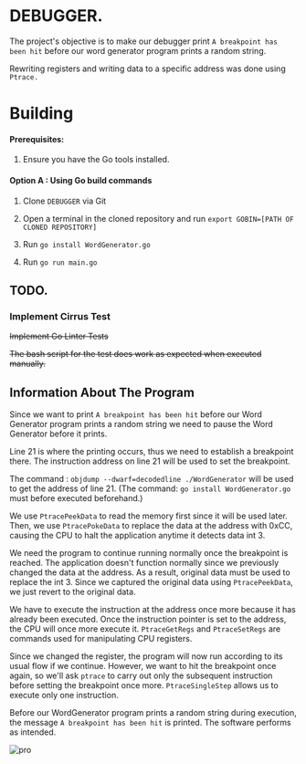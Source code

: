 # DEBUGGER.

The project's objective is to make our debugger print `A breakpoint has been hit` before our word generator program prints a random string.

Rewriting registers and writing data to a specific address was done using `Ptrace.`

# Building

#### Prerequisites:

1. Ensure you have the Go tools installed.

#### Option A : Using Go build commands

1. Clone `DEBUGGER` via Git

2. Open a terminal in the cloned repository and run `export GOBIN=[PATH OF CLONED REPOSITORY]`

3. Run `go install WordGenerator.go`

4. Run `go run main.go`

## TODO.
### Implement Cirrus Test
~~Implement Go Linter Tests~~

~~The bash script for the test does work as expected when executed manually.~~
        

## Information About The Program

Since we want to print `A breakpoint has been hit` before our Word Generator program prints a random string we need to pause the Word Generator before it prints. 

Line 21 is where the printing occurs, thus we need to establish a breakpoint there. The instruction address on line 21 will be used to set the breakpoint.

The command : `objdump --dwarf=decodedline ./WordGenerator` will be used to get the address of line 21. (The command: `go install WordGenerator.go` must before executed beforehand.)

We use `PtracePeekData` to read the memory first since it will be used later. Then, we use `PtracePokeData` to replace the data at the address with 0xCC, causing the CPU to halt the application anytime it detects data int 3.

We need the program to continue running normally once the breakpoint is reached. The application doesn't function normally since we previously changed the data at the address. As a result, original data must be used to replace the int 3. Since we captured the original data using `PtracePeekData`, we just revert to the original data.

We have to execute the instruction at the address once more because it has already been executed. Once the instruction pointer is set to the address, the CPU will once more execute it. `PtraceGetRegs` and `PtraceSetRegs` are commands used for manipulating CPU registers.

Since we changed the register, the program will now run according to its usual flow if we continue. However, we want to hit the breakpoint once again, so we'll ask `ptrace` to carry out only the subsequent instruction before setting the breakpoint once more. `PtraceSingleStep` allows us to execute only one instruction.

Before our WordGenerator program prints a random string during execution, the message `A breakpoint has been hit` is printed.
The software performs as intended.

![pro](https://user-images.githubusercontent.com/104002271/198543797-0ffffa48-bc9e-40a5-85b7-7288444417bd.PNG)

